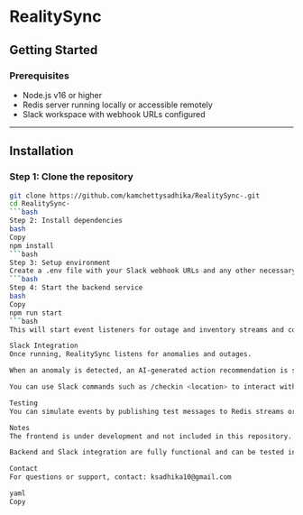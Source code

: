 # RealitySync

## Getting Started

### Prerequisites

- Node.js v16 or higher
- Redis server running locally or accessible remotely
- Slack workspace with webhook URLs configured

---

## Installation

### Step 1: Clone the repository

```bash
git clone https://github.com/kamchettysadhika/RealitySync-.git
cd RealitySync-
```bash
Step 2: Install dependencies
bash
Copy
npm install
```bash
Step 3: Setup environment
Create a .env file with your Slack webhook URLs and any other necessary environment variables.
```bash
Step 4: Start the backend service
bash
Copy
npm run start
```bash
This will start event listeners for outage and inventory streams and connect to Slack for notifications.

Slack Integration
Once running, RealitySync listens for anomalies and outages.

When an anomaly is detected, an AI-generated action recommendation is sent automatically to the relevant Slack channel.

You can use Slack commands such as /checkin <location> to interact with RealitySync and track crew check-ins.

Testing
You can simulate events by publishing test messages to Redis streams or using provided test scripts.

Notes
The frontend is under development and not included in this repository.

Backend and Slack integration are fully functional and can be tested independently.

Contact
For questions or support, contact: ksadhika10@gmail.com

yaml
Copy
